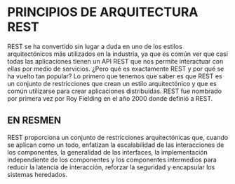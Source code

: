 # **PRINCIPIOS DE ARQUITECTURA REST**
REST se ha convertido sin lugar a duda en uno de los estilos arquitectónicos más utilizados en la industria, ya que es común ver que casi todas las aplicaciones tienen un API REST que nos permite interactuar con ellas por medio de servicios. ¿Pero qué es exactamente REST y por qué se ha vuelto tan popular?
Lo primero que tenemos que saber es que REST es un conjunto de restricciones que crean un estilo arquitectónico y que es común utilizarse para crear aplicaciones distribuidas. REST fue nombrado por primera vez por Roy Fielding en el año 2000 donde definió a REST.

## **EN RESMEN**
REST proporciona un conjunto de restricciones arquitectónicas que, cuando se aplican como un todo, enfatizan la escalabilidad de las interacciones de los componentes, la generalidad de las interfaces, la implementación independiente de los componentes y los componentes intermedios para reducir la latencia de interacción, reforzar la seguridad y encapsular los sistemas heredados.